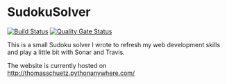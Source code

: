 # SudokuSolver

[![Build Status](https://travis-ci.com/ThomasSchuetz/SudokuSolver.svg?branch=master)](https://travis-ci.com/ThomasSchuetz/SudokuSolver)
[![Quality Gate Status](https://sonarcloud.io/api/project_badges/measure?project=ThomasSchuetz_SudokuSolver&metric=alert_status)](https://sonarcloud.io/dashboard?id=ThomasSchuetz_SudokuSolver)

This is a small Sudoku solver I wrote to refresh my web development skills and play a little bit with Sonar and Travis.

The website is currently hosted on http://thomasschuetz.pythonanywhere.com/
